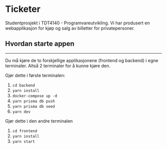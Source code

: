 # Ticketer

Studentprosjekt i TDT4140 - Programvareutvikling. Vi har produsert en webapplikasjon for kjøp og salg av billetter for privatepersoner.

## Hvordan starte appen
* * *

Du må kjøre de to forskjellige applikasjonene (frontend og backend) i egne terminaler. Altså 2 terminaler for å kunne kjøre den.

Gjør dette i første terminalen:
1. ```cd backend```
2. ```yarn install```
3. ```docker-compose up -d```
4. ```yarn prisma db push```
5. ```yarn prisma db seed```
6. ```yarn dev```

Gjør dette i den andre terminalen
1. ```cd frontend```
2. ```yarn install```
3. ```yarn start```
